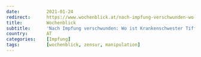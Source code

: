 ```yaml
---
date:          2021-01-24
redirect:      https://www.wochenblick.at/nach-impfung-verschwunden-wo-ist-krankenschwester-tiffany-dover/
title:         Wochenblick
subtitle:      'Nach Impfung verschwunden: Wo ist Krankenschwester Tiffany Dover?'
country:       AT
categories:    [Impfung]
tags:          [wochenblick, zensur, manipulation]
---
```


